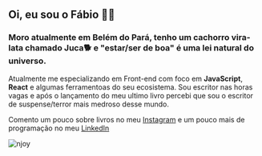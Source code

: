 ## Oi, eu sou o Fábio 🧔🏻

### Moro atualmente em Belém do Pará, tenho um cachorro vira-lata chamado Juca🐕 e "estar/ser de boa" é uma lei natural do universo.

Atualmente me especializando em Front-end com foco em **JavaScript**, **React** e algumas ferramentoas do seu ecosistema. 
Sou escritor nas horas vagas e após o lançamento do meu ultimo livro percebi que sou o escritor de suspense/terror mais medroso desse mundo.

Comento um pouco sobre livros no meu [Instagram](https://www.instagram.com/fabiodeandrad/) e um pouco mais de programação no meu [LinkedIn](https://www.linkedin.com/in/fabiodeandrad/)


![njoy](https://i.pinimg.com/originals/41/85/b5/4185b53d71c0d7e7995f51aee3c6cbcd.gif)
